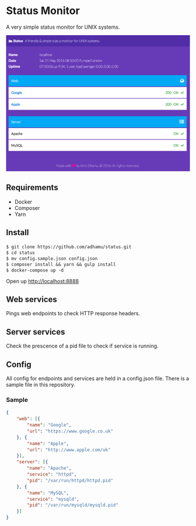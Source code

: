 # Status Monitor
A very simple status monitor for UNIX systems.

<img src="screenshot.png" width="540">

## Requirements
- Docker
- Composer
- Yarn

## Install
```shell
$ git clone https://github.com/adhamu/status.git
$ cd status
$ mv config.sample.json config.json
$ composer install && yarn && gulp install
$ docker-compose up -d
```

Open up [http://localhost:8888](http://localhost:8888)

## Web services
Pings web endpoints to check HTTP response headers.

## Server services
Check the prescence of a pid file to check if service is running.

## Config
All config for endpoints and services are held in a config.json file. There is a sample file in this repository.

### Sample
```json
{
    "web": [{
        "name": "Google",
        "url": "https://www.google.co.uk"
    }, {
        "name": "Apple",
        "url": "http://www.apple.com/uk"
    }],
    "server": [{
        "name": "Apache",
        "service": "httpd",
        "pid": "/var/run/httpd/httpd.pid"
    }, {
        "name": "MySQL",
        "service": "mysqld",
        "pid": "/var/run/mysqld/mysqld.pid"
    }]
}
```
